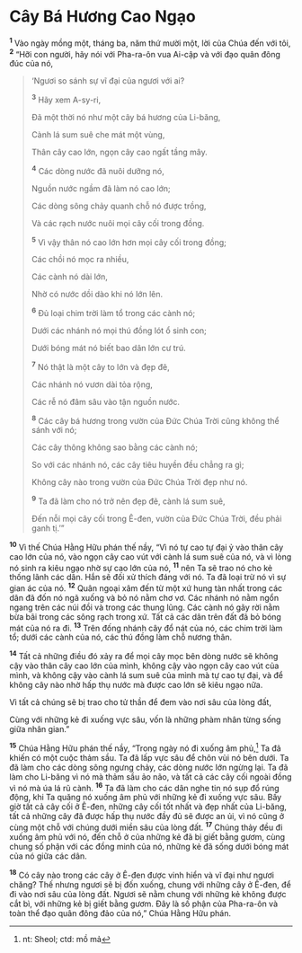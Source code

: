 # Cây Bá Hương Cao Ngạo

<sup><b>1</b></sup> Vào ngày mồng một, tháng ba, năm thứ mười một, lời của Chúa đến với tôi, <sup><b>2</b></sup> “Hỡi con người, hãy nói với Pha-ra-ôn vua Ai-cập và với đạo quân đông đúc của nó,

> ‘Ngươi so sánh sự vĩ đại của ngươi với ai?
>
> <sup><b>3</b></sup> Hãy xem A-sy-ri,
>
> Ðã một thời nó như một cây bá hương của Li-băng,
>
> Cành lá sum suê che mát một vùng,
>
> Thân cây cao lớn, ngọn cây cao ngất tầng mây.
>
> <sup><b>4</b></sup> Các dòng nước đã nuôi dưỡng nó,
>
> Nguồn nước ngầm đã làm nó cao lớn;
>
> Các dòng sông chảy quanh chỗ nó được trồng,
>
> Và các rạch nước nuôi mọi cây cối trong đồng.
>
> <sup><b>5</b></sup> Vì vậy thân nó cao lớn hơn mọi cây cối trong đồng;
>
> Các chồi nó mọc ra nhiều,
>
> Các cành nó dài lớn,
>
> Nhờ có nước dồi dào khi nó lớn lên.
>
> <sup><b>6</b></sup> Ðủ loại chim trời làm tổ trong các cành nó;
>
> Dưới các nhánh nó mọi thú đồng lót ổ sinh con;
>
> Dưới bóng mát nó biết bao dân lớn cư trú.
>
> <sup><b>7</b></sup> Nó thật là một cây to lớn và đẹp đẽ,
>
> Các nhánh nó vươn dài tỏa rộng,
>
> Các rễ nó đâm sâu vào tận nguồn nước.
>
> <sup><b>8</b></sup> Các cây bá hương trong vườn của Ðức Chúa Trời cũng không thể sánh với nó;
>
> Các cây thông không sao bằng các cành nó;
>
> So với các nhánh nó, các cây tiêu huyền đều chẳng ra gì;
>
> Không cây nào trong vườn của Ðức Chúa Trời đẹp như nó.
>
> <sup><b>9</b></sup> Ta đã làm cho nó trở nên đẹp đẽ, cành lá sum suê,
>
> Ðến nỗi mọi cây cối trong Ê-đen, vườn của Ðức Chúa Trời, đều phải ganh tị.’”

<sup><b>10</b></sup> Vì thế Chúa Hằng Hữu phán thế nầy, “Vì nó tự cao tự đại ỷ vào thân cây cao lớn của nó, vào ngọn cây cao vút với cành lá sum suê của nó, và vì lòng nó sinh ra kiêu ngạo nhờ sự cao lớn của nó, <sup><b>11</b></sup> nên Ta sẽ trao nó cho kẻ thống lãnh các dân. Hắn sẽ đối xử thích đáng với nó. Ta đã loại trừ nó vì sự gian ác của nó. <sup><b>12</b></sup> Quân ngoại xâm đến từ một xứ hung tàn nhất trong các dân đã đốn nó ngã xuống và bỏ nó nằm chơ vơ. Các nhánh nó nằm ngổn ngang trên các núi đồi và trong các thung lũng. Các cành nó gãy rời nằm bừa bãi trong các sông rạch trong xứ. Tất cả các dân trên đất đã bỏ bóng mát của nó ra đi. <sup><b>13</b></sup> Trên đống nhánh cây đổ nát của nó, các chim trời làm tổ; dưới các cành của nó, các thú đồng làm chỗ nương thân.

<sup><b>14</b></sup> Tất cả những điều đó xảy ra để mọi cây mọc bên dòng nước sẽ không cậy vào thân cây cao lớn của mình, không cậy vào ngọn cây cao vút của mình, và không cậy vào cành lá sum suê của mình mà tự cao tự đại, và để không cây nào nhờ hấp thụ nước mà được cao lớn sẽ kiêu ngạo nữa.

Vì tất cả chúng sẽ bị trao cho tử thần để đem vào nơi sâu của lòng đất,

Cùng với những kẻ đi xuống vực sâu, vốn là những phàm nhân từng sống giữa nhân gian.”

<sup><b>15</b></sup> Chúa Hằng Hữu phán thế nầy, “Trong ngày nó đi xuống âm phủ,[^1-aa5dcb3f-a38a-4557-a997-2fd42633a5dd] Ta đã khiến có một cuộc thảm sầu. Ta đã lấp vực sâu để chôn vùi nó bên dưới. Ta đã làm cho các dòng sông ngưng chảy, các dòng nước lớn ngừng lại. Ta đã làm cho Li-băng vì nó mà thảm sầu ảo não, và tất cả các cây cối ngoài đồng vì nó mà úa lá rũ cành. <sup><b>16</b></sup> Ta đã làm cho các dân nghe tin nó sụp đổ rúng động, khi Ta quăng nó xuống âm phủ với những kẻ đi xuống vực sâu. Bấy giờ tất cả cây cối ở Ê-đen, những cây cối tốt nhất và đẹp nhất của Li-băng, tất cả những cây đã được hấp thụ nước đầy đủ sẽ được an ủi, vì nó cũng ở cùng một chỗ với chúng dưới miền sâu của lòng đất. <sup><b>17</b></sup> Chúng thảy đều đi xuống âm phủ với nó, đến chỗ ở của những kẻ đã bị giết bằng gươm, cùng chung số phận với các đồng minh của nó, những kẻ đã sống dưới bóng mát của nó giữa các dân.

<sup><b>18</b></sup> Có cây nào trong các cây ở Ê-đen được vinh hiển và vĩ đại như ngươi chăng? Thế nhưng ngươi sẽ bị đốn xuống, chung với những cây ở Ê-đen, để đi vào nơi sâu của lòng đất. Ngươi sẽ nằm chung với những kẻ không được cắt bì, với những kẻ bị giết bằng gươm. Ðây là số phận của Pha-ra-ôn và toàn thể đạo quân đông đảo của nó,” Chúa Hằng Hữu phán.

[^1-aa5dcb3f-a38a-4557-a997-2fd42633a5dd]: nt: Sheol; ctd: mồ mả
